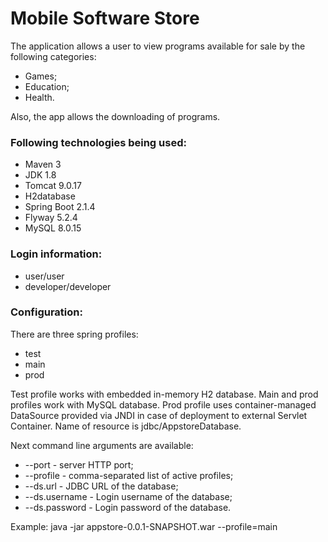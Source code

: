 # Mobile Software Store

The application allows a user to view programs available for sale by the following categories:
- Games;
- Education;
- Health.

Also, the app allows the downloading of programs.

### Following technologies being used:

- Maven 3
- JDK 1.8
- Tomcat 9.0.17
- H2database
- Spring Boot 2.1.4
- Flyway 5.2.4
- MySQL 8.0.15

### Login information:

- user/user
- developer/developer

### Configuration:

There are three spring profiles: 
 - test
 - main
 - prod
 
 Test profile works with embedded in-memory H2 database. Main and prod profiles work with MySQL database.
 Prod profile uses container-managed DataSource provided via JNDI in case of deployment to external Servlet Container.
 Name of resource is jdbc/AppstoreDatabase.
 
 Next command line arguments are available: 
 - --port - server HTTP port;
 - --profile - comma-separated list of active profiles;
 - --ds.url - JDBC URL of the database;
 - --ds.username - Login username of the database;
 - --ds.password - Login password of the database.
 
 Example: java -jar appstore-0.0.1-SNAPSHOT.war --profile=main